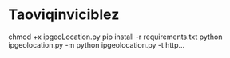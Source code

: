 # Taoviqinviciblez
chmod +x ipgeoLocation.py pip install -r requirements.txt python ipgeolocation.py -m python ipgeolocation.py -t http…
